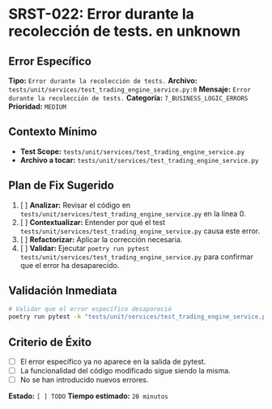 # SRST-022: Error durante la recolección de tests. en unknown

## Error Específico
**Tipo:** `Error durante la recolección de tests.`
**Archivo:** `tests/unit/services/test_trading_engine_service.py:0`
**Mensaje:** `Error durante la recolección de tests.`
**Categoría:** `7_BUSINESS_LOGIC_ERRORS`
**Prioridad:** `MEDIUM`

## Contexto Mínimo
- **Test Scope:** `tests/unit/services/test_trading_engine_service.py`
- **Archivo a tocar:** `tests/unit/services/test_trading_engine_service.py`

## Plan de Fix Sugerido
1. [ ] **Analizar:** Revisar el código en `tests/unit/services/test_trading_engine_service.py` en la línea 0.
2. [ ] **Contextualizar:** Entender por qué el test `tests/unit/services/test_trading_engine_service.py` causa este error.
3. [ ] **Refactorizar:** Aplicar la corrección necesaria.
4. [ ] **Validar:** Ejecutar `poetry run pytest tests/unit/services/test_trading_engine_service.py` para confirmar que el error ha desaparecido.

## Validación Inmediata
```bash
# Validar que el error específico desapareció
poetry run pytest -k "tests/unit/services/test_trading_engine_service.py" -v
```

## Criterio de Éxito
- [ ] El error específico ya no aparece en la salida de pytest.
- [ ] La funcionalidad del código modificado sigue siendo la misma.
- [ ] No se han introducido nuevos errores.

**Estado:** `[ ] TODO`
**Tiempo estimado:** `20 minutos`

